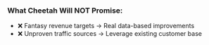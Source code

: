 ### **What Cheetah Will NOT Promise:**
- ❌ Fantasy revenue targets → Real data-based improvements
- ❌ Unproven traffic sources → Leverage existing customer base
